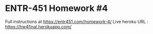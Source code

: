 # ENTR-451 Homework #4

Full instructions at https://entr451.com/homework-4/
Live heroku URL : https://hw4final.herokuapp.com/

